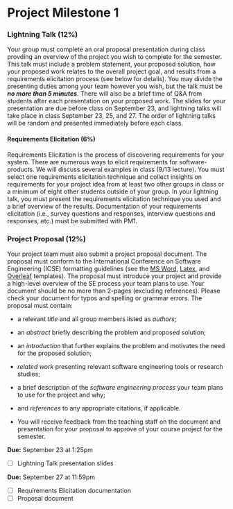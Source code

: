 # Project Milestone 1

### __Lightning Talk__ (12%)
Your group must complete an oral proposal presentation during class provding an overview of the project you wish to complete for the semester. This talk must include a problem statement, your proposed solution, how your proposed work relates to the overall project goal, and results from a requirements elicitation process (see below for details). You may divide the presenting duties among your team however you wish, but the talk must be **_no more than 5 minutes_**. There will also be a brief time of Q&A from students after each presentation on your proposed work. The slides for your presentation are due before class on September 23, and lightning talks will take place in class September 23, 25, and 27. The order of lightning talks will be random and presented immediately before each class.

#### __Requirements Elicitation (6%)__

Requirements Elicitation is the process of discovering requirements for your system. There are numerous ways to elicit requirements for software-products. We will discuss several examples in class (9/13 lecture). You must select one requirements elicitation technique and collect insights on requirements for your project idea from at least two other groups in class or a minimum of eight other students outside of your group. In your lightning talk, you must present the requirements elicitation technique you used and a brief overview of the results. Documentation of your requirements elicitation (i.e., survey questions and responses, interview questions and responses, etc.) must be submitted with PM1.

### Project Proposal (12%)

Your project team must also submit a project proposal document. The proposal must conform to the International Conference on Software Engineering (ICSE) formatting guidelines (see the [MS Word](https://www.acm.org/binaries/content/assets/publications/word_style/interim-template-style/interim-layout.docx), [Latex](https://www.acm.org/binaries/content/assets/publications/consolidated-tex-template/acmart-primary.zip), and [Overleaf](https://www.overleaf.com/gallery/tagged/acm-official#.WOuOk2e1taQ) templates). The proposal must introduce your project and provide a high-level overview of the SE process your team plans to use. Your document should be no more than 2-pages (excluding references). Please check your document for typos and spelling or grammar errors. The proposal must contain:

* a relevant _title_ and all group members listed as _authors_;
* an _abstract_ briefly describing the problem and proposed solution;
* an _introduction_ that further explains the problem and motivates the need for the proposed solution;
* _related work_ presenting relevant software engineering tools or research studies; 
* a brief description of the _software engineering process_ your team plans to use for the project and why;
* and _references_ to any appropriate citations, if applicable. 

 * You will receive feedback from the teaching staff on the document and presentation for your proposal to approve of your course project for the semester.

 **Due:** September 23 at 1:25pm
- [ ] Lightning Talk presentation slides

 **Due:** September 27 at 11:59pm
- [ ] Requirements Elicitation documentation
- [ ] Proposal document

